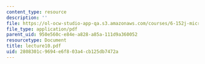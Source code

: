 ```yaml
---
content_type: resource
description: ''
file: https://ol-ocw-studio-app-qa.s3.amazonaws.com/courses/6-152j-micro-nano-processing-technology-fall-2005/2808301c9694e6f803a4cb125db7472a_lecture10.pdf
file_type: application/pdf
parent_uid: 950e560c-e84e-a828-a85a-111d9a360052
resourcetype: Document
title: lecture10.pdf
uid: 2808301c-9694-e6f8-03a4-cb125db7472a
---
```

